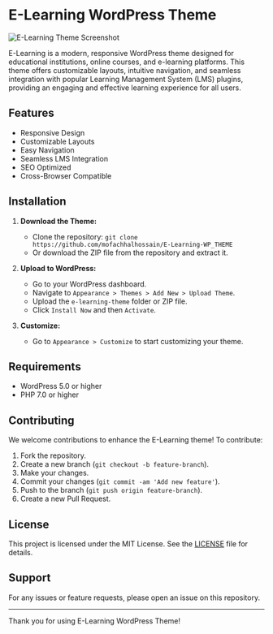 # E-Learning WordPress Theme

![E-Learning Theme Screenshot](https://mofachhalhossain.com/wp-content/uploads/2024/06/elearning-html-template.jpg)

E-Learning is a modern, responsive WordPress theme designed for educational institutions, online courses, and e-learning platforms. This theme offers customizable layouts, intuitive navigation, and seamless integration with popular Learning Management System (LMS) plugins, providing an engaging and effective learning experience for all users.

## Features

- Responsive Design
- Customizable Layouts
- Easy Navigation
- Seamless LMS Integration
- SEO Optimized
- Cross-Browser Compatible

## Installation

1. **Download the Theme:**
   - Clone the repository: `git clone https://github.com/mofachhalhossain/E-Learning-WP_THEME`
   - Or download the ZIP file from the repository and extract it.

2. **Upload to WordPress:**
   - Go to your WordPress dashboard.
   - Navigate to `Appearance > Themes > Add New > Upload Theme`.
   - Upload the `e-learning-theme` folder or ZIP file.
   - Click `Install Now` and then `Activate`.

3. **Customize:**
   - Go to `Appearance > Customize` to start customizing your theme.

## Requirements

- WordPress 5.0 or higher
- PHP 7.0 or higher

## Contributing

We welcome contributions to enhance the E-Learning theme! To contribute:

1. Fork the repository.
2. Create a new branch (`git checkout -b feature-branch`).
3. Make your changes.
4. Commit your changes (`git commit -am 'Add new feature'`).
5. Push to the branch (`git push origin feature-branch`).
6. Create a new Pull Request.

## License

This project is licensed under the MIT License. See the [LICENSE](LICENSE) file for details.

## Support

For any issues or feature requests, please open an issue on this repository.

---

Thank you for using E-Learning WordPress Theme!
